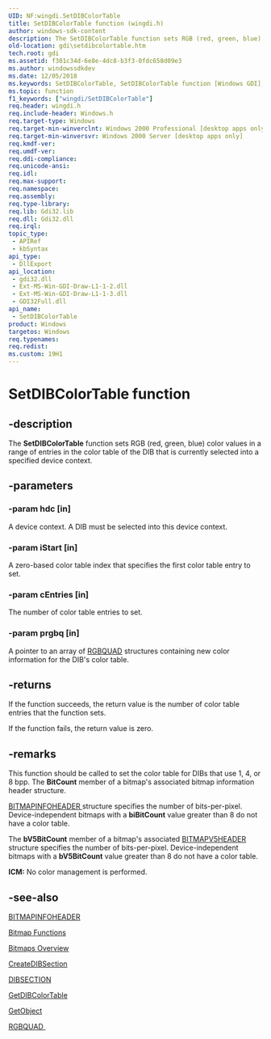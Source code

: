 ```yaml
---
UID: NF:wingdi.SetDIBColorTable
title: SetDIBColorTable function (wingdi.h)
author: windows-sdk-content
description: The SetDIBColorTable function sets RGB (red, green, blue) color values in a range of entries in the color table of the DIB that is currently selected into a specified device context.
old-location: gdi\setdibcolortable.htm
tech.root: gdi
ms.assetid: f301c34d-6e8e-4dc8-b3f3-0fdc658d09e3
ms.author: windowssdkdev
ms.date: 12/05/2018
ms.keywords: SetDIBColorTable, SetDIBColorTable function [Windows GDI], _win32_SetDIBColorTable, gdi.setdibcolortable, wingdi/SetDIBColorTable
ms.topic: function
f1_keywords: ["wingdi/SetDIBColorTable"]
req.header: wingdi.h
req.include-header: Windows.h
req.target-type: Windows
req.target-min-winverclnt: Windows 2000 Professional [desktop apps only]
req.target-min-winversvr: Windows 2000 Server [desktop apps only]
req.kmdf-ver: 
req.umdf-ver: 
req.ddi-compliance: 
req.unicode-ansi: 
req.idl: 
req.max-support: 
req.namespace: 
req.assembly: 
req.type-library: 
req.lib: Gdi32.lib
req.dll: Gdi32.dll
req.irql: 
topic_type:
 - APIRef
 - kbSyntax
api_type:
 - DllExport
api_location:
 - gdi32.dll
 - Ext-MS-Win-GDI-Draw-L1-1-2.dll
 - Ext-MS-Win-GDI-Draw-L1-1-3.dll
 - GDI32Full.dll
api_name:
 - SetDIBColorTable
product: Windows
targetos: Windows
req.typenames: 
req.redist: 
ms.custom: 19H1
---
```


# SetDIBColorTable function


## -description


The <b>SetDIBColorTable</b> function sets RGB (red, green, blue) color values in a range of entries in the color table of the DIB that is currently selected into a specified device context.


## -parameters




### -param hdc [in]

A device context. A DIB must be selected into this device context.


### -param iStart [in]

A zero-based color table index that specifies the first color table entry to set.


### -param cEntries [in]

The number of color table entries to set.


### -param prgbq [in]

A pointer to an array of <a href="https://docs.microsoft.com/windows/desktop/api/wingdi/ns-wingdi-tagrgbquad">RGBQUAD</a> structures containing new color information for the DIB's color table.


## -returns



If the function succeeds, the return value is the number of color table entries that the function sets.

If the function fails, the return value is zero.




## -remarks



This function should be called to set the color table for DIBs that use 1, 4, or 8 bpp. The <b>BitCount</b> member of a bitmap's associated bitmap information header structure.


<a href="https://docs.microsoft.com/previous-versions/dd183376(v=vs.85)">BITMAPINFOHEADER
        </a> structure specifies the number of bits-per-pixel. Device-independent bitmaps with a <b>biBitCount</b> value greater than 8 do not have a color table.

The <b>bV5BitCount</b> member of a bitmap's associated <a href="https://docs.microsoft.com/windows/desktop/api/wingdi/ns-wingdi-bitmapv5header">BITMAPV5HEADER</a> structure specifies the number of bits-per-pixel. Device-independent bitmaps with a <b>bV5BitCount</b> value greater than 8 do not have a color table.

<b>ICM:</b> No color management is performed.




## -see-also




<a href="https://docs.microsoft.com/previous-versions/dd183376(v=vs.85)">BITMAPINFOHEADER
      </a>



<a href="https://docs.microsoft.com/windows/desktop/gdi/bitmap-functions">Bitmap Functions</a>



<a href="https://docs.microsoft.com/windows/desktop/gdi/bitmaps">Bitmaps Overview</a>



<a href="https://docs.microsoft.com/windows/desktop/api/wingdi/nf-wingdi-createdibsection">CreateDIBSection
      </a>



<a href="https://docs.microsoft.com/windows/desktop/api/wingdi/ns-wingdi-tagdibsection">DIBSECTION
      </a>



<a href="https://docs.microsoft.com/windows/desktop/api/wingdi/nf-wingdi-getdibcolortable">GetDIBColorTable
      </a>



<a href="https://docs.microsoft.com/windows/desktop/api/wingdi/nf-wingdi-getobject">GetObject
      </a>



<a href="https://docs.microsoft.com/windows/desktop/api/wingdi/ns-wingdi-tagrgbquad">RGBQUAD
      </a>
 

 

